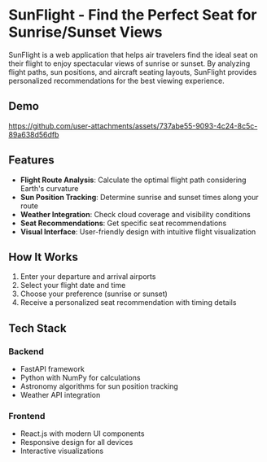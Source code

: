 # SunFlight - Find the Perfect Seat for Sunrise/Sunset Views
SunFlight is a web application that helps air travelers find the ideal seat on their flight to enjoy spectacular views of sunrise or sunset. By analyzing flight paths, sun positions, and aircraft seating layouts, SunFlight provides personalized recommendations for the best viewing experience.

## Demo


https://github.com/user-attachments/assets/737abe55-9093-4c24-8c5c-89a638d56dfb




## Features

- **Flight Route Analysis**: Calculate the optimal flight path considering Earth's curvature
- **Sun Position Tracking**: Determine sunrise and sunset times along your route
- **Weather Integration**: Check cloud coverage and visibility conditions
- **Seat Recommendations**: Get specific seat recommendations 
- **Visual Interface**: User-friendly design with intuitive flight visualization

## How It Works

1. Enter your departure and arrival airports
2. Select your flight date and time
3. Choose your preference (sunrise or sunset)
4. Receive a personalized seat recommendation with timing details

## Tech Stack
### Backend

- FastAPI framework
- Python with NumPy for calculations
- Astronomy algorithms for sun position tracking
- Weather API integration

### Frontend

- React.js with modern UI components
- Responsive design for all devices
- Interactive visualizations
